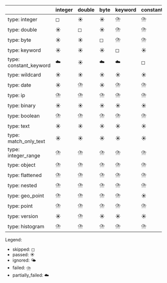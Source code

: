 |                        | integer   | double   | byte   | keyword   | constant_keyword   | wildcard   | date   | ip   | binary   | boolean   | text   | match_only_text   | integer_range   | object   | flattened   | nested   | geo_point   | point   | version   | histogram   |
|------------------------|-----------|----------|--------|-----------|--------------------|------------|--------|------|----------|-----------|--------|-------------------|-----------------|----------|-------------|----------|-------------|---------|-----------|-------------|
| type: integer          | ◻         | ☀️       | ☀️     | ⛈️        | ⛈️                 | ⛈️         | ⛈️     | ⛈️   | ⛈️       | ☁️        | ⛈️     | ⛈️                | ⛈️              | ⛈️       | ⛈️          | ⛈️       | ☁️          | ☁️      | ⛈️        | ⛈️          |
| type: double           | ☀️        | ◻        | ☀️     | ⛈️        | ⛈️                 | ⛈️         | ☁️     | ⛈️   | ⛈️       | ☁️        | ⛈️     | ⛈️                | ⛈️              | ⛈️       | ⛈️          | ⛈️       | ☁️          | ☁️      | ⛈️        | ⛈️          |
| type: byte             | ☀️        | ☀️       | ◻      | ⛈️        | ⛈️                 | ⛈️         | ⛈️     | ⛈️   | ⛈️       | ☁️        | ⛈️     | ⛈️                | ⛈️              | ⛈️       | ⛈️          | ⛈️       | ☁️          | ☁️      | ⛈️        | ⛈️          |
| type: keyword          | ☀️        | ☀️       | ☀️     | ◻         | ☀️                 | ☀️         | ☀️     | ☀️   | ☀️       | ☀️        | ☀️     | ☀️                | ⛈️              | ⛈️       | ⛈️          | ⛈️       | ☁️          | ☁️      | ☀️        | ⛈️          |
| type: constant_keyword | ☁️        | ☀️       | ☁️     | ☁️        | ◻                  | ☀️         | ☁️     | ☁️   | ☀️       | ☁️        | ☀️     | ☀️                | ⛈️              | ⛈️       | ⛈️          | ⛈️       | ☁️          | ☁️      | ⛈️        | ⛈️          |
| type: wildcard         | ☀️        | ☀️       | ☀️     | ☀️        | ☀️                 | ◻          | ☀️     | ☀️   | ☀️       | ☀️        | ☀️     | ☀️                | ⛈️              | ⛈️       | ⛈️          | ⛈️       | ☁️          | ☁️      | ☀️        | ⛈️          |
| type: date             | ☀️        | ⛈️       | ☀️     | ⛈️        | ⛈️                 | ⛈️         | ◻      | ⛈️   | ⛈️       | ⛈️        | ⛈️     | ⛈️                | ⛈️              | ⛈️       | ⛈️          | ⛈️       | ☁️          | ☁️      | ⛈️        | ⛈️          |
| type: ip               | ⛈️        | ⛈️       | ⛈️     | ⛈️        | ⛈️                 | ⛈️         | ⛈️     | ◻    | ⛈️       | ⛈️        | ⛈️     | ⛈️                | ⛈️              | ⛈️       | ⛈️          | ⛈️       | ⛈️          | ⛈️      | ⛈️        | ⛈️          |
| type: binary           | ☀️        | ☀️       | ☀️     | ☀️        | ☀️                 | ☀️         | ☀️     | ☀️   | ◻        | ☀️        | ☀️     | ☀️                | ⛈️              | ⛈️       | ⛈️          | ☀️       | ☁️          | ☁️      | ☀️        | ⛈️          |
| type: boolean          | ⛈️        | ⛈️       | ⛈️     | ⛈️        | ⛈️                 | ⛈️         | ⛈️     | ⛈️   | ⛈️       | ◻         | ⛈️     | ⛈️                | ⛈️              | ⛈️       | ⛈️          | ⛈️       | ⛈️          | ⛈️      | ⛈️        | ⛈️          |
| type: text             | ☀️        | ☀️       | ☀️     | ☀️        | ☀️                 | ☀️         | ☀️     | ☀️   | ☀️       | ☀️        | ◻      | ☀️                | ⛈️              | ⛈️       | ⛈️          | ⛈️       | ☁️          | ☁️      | ☀️        | ⛈️          |
| type: match_only_text  | ☀️        | ☀️       | ☀️     | ☀️        | ☀️                 | ☀️         | ☀️     | ☀️   | ☀️       | ☀️        | ☀️     | ◻                 | ⛈️              | ⛈️       | ⛈️          | ⛈️       | ☁️          | ☁️      | ☀️        | ⛈️          |
| type: integer_range    | ⛈️        | ⛈️       | ⛈️     | ⛈️        | ⛈️                 | ⛈️         | ⛈️     | ⛈️   | ⛈️       | ⛈️        | ⛈️     | ⛈️                | ◻               | ⛈️       | ⛈️          | ⛈️       | ⛈️          | ⛈️      | ⛈️        | ⛈️          |
| type: object           | ⛈️        | ⛈️       | ⛈️     | ⛈️        | ⛈️                 | ⛈️         | ⛈️     | ⛈️   | ⛈️       | ⛈️        | ⛈️     | ⛈️                | ☀️              | ◻        | ☀️          | ☀️       | ☁️          | ☁️      | ⛈️        | ☀️          |
| type: flattened        | ⛈️        | ⛈️       | ⛈️     | ⛈️        | ⛈️                 | ⛈️         | ⛈️     | ⛈️   | ⛈️       | ⛈️        | ⛈️     | ⛈️                | ☀️              | ☀️       | ◻           | ☀️       | ☁️          | ☁️      | ⛈️        | ☀️          |
| type: nested           | ⛈️        | ⛈️       | ⛈️     | ⛈️        | ⛈️                 | ⛈️         | ⛈️     | ⛈️   | ⛈️       | ⛈️        | ⛈️     | ⛈️                | ☀️              | ☀️       | ☀️          | ◻        | ☁️          | ☁️      | ⛈️        | ☀️          |
| type: geo_point        | ⛈️        | ⛈️       | ⛈️     | ⛈️        | ☀️                 | ⛈️         | ⛈️     | ⛈️   | ⛈️       | ☁️        | ⛈️     | ⛈️                | ⛈️              | ⛈️       | ⛈️          | ⛈️       | ◻           | ☁️      | ⛈️        | ⛈️          |
| type: point            | ⛈️        | ⛈️       | ⛈️     | ⛈️        | ⛈️                 | ⛈️         | ⛈️     | ⛈️   | ⛈️       | ⛈️        | ⛈️     | ⛈️                | ⛈️              | ⛈️       | ⛈️          | ⛈️       | ☁️          | ◻       | ⛈️        | ⛈️          |
| type: version          | ☀️        | ⛈️       | ☀️     | ☀️        | ☀️                 | ☀️         | ☁️     | ☀️   | ☀️       | ☀️        | ☀️     | ☀️                | ⛈️              | ⛈️       | ⛈️          | ⛈️       | ☁️          | ☁️      | ◻         | ⛈️          |
| type: histogram        | ⛈️        | ⛈️       | ⛈️     | ⛈️        | ⛈️                 | ⛈️         | ⛈️     | ⛈️   | ⛈️       | ⛈️        | ⛈️     | ⛈️                | ⛈️              | ⛈️       | ⛈️          | ⛈️       | ⛈️          | ⛈️      | ⛈️        | ◻           |

Legend:
- skipped: ◻
- passed: ☀️
- ignored: 🌤️
- failed: ⛈️
- partially_failed: ☁️